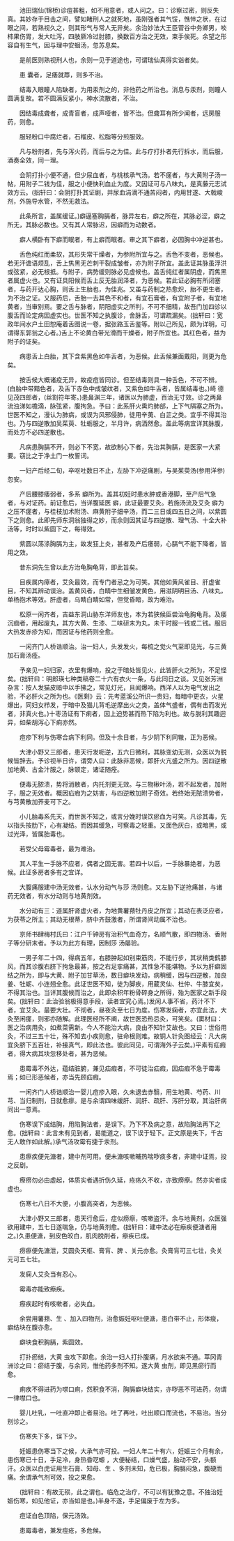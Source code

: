 <!-- { "loadSidebar": true } -->
　　池田瑞仙(锦桥)诊痘甚粗，如不用意者，或人问之。曰：诊察过密，则反失真。其妙存于目击之间，譬如睹刑人之就死地，虽刚强者其气馁，憔悴之状，在过眼之间，若熟视久之，则其形气与常人无异矣。余治妙法大王臣菅谷中务卿男，啖柿果伤胃，发大吐泻，四肢厥冷过肘膝，换数百方治之无效，束手俟死。余望之形容自有生气，因与理中安蛔汤，忽苏息矣。

　　是前医则熟视刑人也，余则一见于道途也，可谓瑞仙真得实诣者矣。

　　患 囊者，足痿就蓐，则多不治。

　　结毒入眼瞳人陷缺者，为用汞剂之的，非他药之所治也。消息与汞剂，则瞳人圆满复故。若不圆满反紧小，神水流散者，不治。

　　因结毒成聋者，成青盲者，成声哑者，皆不治。但聋耳有所少闻者，远房服药，则愈。

　　服轻粉口中腐烂者，石榴皮、松脂等分煎服效。

　　凡与粉剂者，先与泻火药，而后与之为佳。此与疗打扑者先行拆水，而后服，酒奏全效，同一理。

　　会阴打扑小便不通，但少尿血者，与桃核承气汤。若不瘥者，与大黄附子汤一帖，用附子二钱为佳，服之小便快利血止为度。又因证可与八味丸，是真藤元志试效方云。(拙轩曰：会阴打扑其证剧，并尿血涓滴不通苦闷者，内用甘遂、大戟峻剂，外施导水管，不然无救法。

　　此条所言，盖属缓证。)癖逼塞胸膈者，脉异左右，癖之所在，其脉必涩，癖之所无，其脉必数也。又有其人常脉迟，因癖而为动数者。

　　癖人横卧有下癖而眠者，有上癖而眠者。审之其下癖者，必因胸中冲逆甚也。

　　舌色纯红而柔软，其形失常干燥者，为参附所宜与之。舌色不变者，恶候也。若无汗谵语烦乱，舌上焦黑无芒刺干裂成皱者，亦为附子所宜。盖此证其脉虽浮洪或弦紧，必无根抵。与附子，病势缓则脉必见虚候也。盖舌纯红者属阴虚，而焦黑者属虚火也。又有证具阳候而舌上反无胎润泽者，为恶候。若此证必胸有所闭塞者，与药开达心胸，则舌上生胎也，为佳兆。又虽与药制之热愈炽，胎不更生者，为不治之证。又服药后，舌胎一去其色不和者，有宜石膏者，有宜附子者，有宜地黄者，当审别焉。要之舌与脉者，阴阳虚实之所判，不可不细精，故吾门加四诊以腹舌而论定病因虚实也。世医不知之执腹诊，舍脉舌，可谓疏漏矣。(拙轩曰：宽政年间水户土田恕庵着舌图说一卷，据张路玉舌鉴等。附以己所见，颇为详明，可谓得东郭翁之心者。)舌上不论黄白带光滑而干燥者，附子所宜也。其红色者，益为附子的证矣。

　　病患舌上白胎，其下含紫黑色如牛舌者，为恶候。此舌候兼面戴阳，则更为危矣。

　　按舌候大概诸疫无异，故疫痘皆同诊。但至结毒则具一种舌色，不可不辨。(白胎中带黯色者，及舌下赤色中成皱纹者，又紫色如牛舌者，皆属结毒也。)崎 德见茂四郎者，(丝割符年寄。)患鼻渊三年，诸医以为肺虚，百治无寸效。诊之两鼻流浊涕如檐滴，脉弦紧，腹拘急。予曰：此系肝火熏灼肺部，上下气隔塞之所为。世医不知之，漫认为肺病，或误为风邪侵肺，徒用辛荑、白芷之类。宜乎不得其治也。乃与四逆散加吴茱萸、牡蛎服之，半月许，病洒然愈。盖此等病宜详其脉腹，而处方不必四逆散也。

　　凡病患胸膈不开，则必下不宽，故欲制心下者，先治其胸膈，是医家一大紧要。窃比之于净土门一枚誓词。

　　一妇产后经二旬，卒呕吐数日不止，左胁下冲逆痛剧，与吴茱萸汤(参用洋参)忽安。

　　产后腰膝痿弱者，多系 癖所为。盖其初妊时患水肿或香港脚，至产后气急者，与对证药。前证愈后，当详腹延医 癖，此证最要艾灸。若施汤流及艾灸 癖为之压不瘥者，与桂枝加术附汤、麻黄附子细辛汤，而二三日或四五日之间，以紫圆下之则愈。此即先师东洞翁独得之妙，而余则因其证与四逆散、理气汤、十全大补汤等，时时以紫圆下之，每得效。

　　紫圆以荡涤胸膈为主，故发狂上炎，甚者及产后痿弱，心膈气不能下降者，皆用之效。

　　昔东洞先生曾以此方治龟胸龟背，即此旨矣。

　　目疾属内瘴者，艾灸最效，而专门者忌之为可笑。其他如黄风雀目、肝虚雀目，不知其辨动误治。盖黄风者，白睛中生细皱发黄色，用滋阴明目汤、八味丸，单杨抱术等效。肝虚者，乌睛白睛如常，但觉昏暗，故为难治。

　　松原一闲齐者，吉益东洞山胁东洋师友也，本为若狭候臣尝治龟胸龟背。及痿 沉痼者，用起废丸，其方大黄、生漆、二味研末为丸，未干时服一钱或二钱。服后大热发赤疹为知，而因证与他药则全愈。

　　一闲齐门人桥诰顺治。治一妇人，头发发火，每梳之觉火气至即见光，与三黄加石膏汤痊。

　　予亲见一妇归家，衣里有爆响，投之于暗处皆见火，此皆肝火之所为，不足怪矣。(拙轩曰：明郎瑛七种类稿卷二十六有衣火一条，与此同日之谈。又见张芳洲杂言：按人发猫皮暗中以手拂之，常见灯光，且闻爆响。西洋人以为电气发出之验，不必肝火之所为也。《医剩》云：先考蓝溪公所识一贵妇，每暗中更衣，火星爆出，同妇女栉发，于暗中及猫儿背毛逆摩出火之类，盖体气盛者，偶有击而发光者，非真火也。)十枣汤证有下痢者，因上迫势甚而热下陷为利也。故与脱利其趣迥异，如柴胡泻心下痢亦然。

　　痘疹下利与伤寒合病下利同。但及十余日者，与少阴下利同辙，正为恶候。

　　大津小野又三郎者，患天行发呃逆，五六日微利，其脉变幼无测，众医以为脱候皆辞去。予诊视半日许，谓旁人曰：此脉非恶候，即肝火亢盛之所为。因四逆散加地黄、古金汁服之，脉顿定，诸证随痊。

　　便毒无脓溃，势将消散者，内托剂更无效。与三物楸叶汤，若不起发者，加附子，服之无效者。概因疝瘕为之妨害，与四逆散加附子奇效。若终始无脓溃势者，与芎黄散加荞麦可下之。

　　小儿胎毒系先天，而世医不知之，或言分娩时误饮瘀血为可笑。凡诊其毒，先以指头按肋下，心有凝结。而因其缓急，可察毒之轻重。又面色灰白，或暗黑，或过光泽，皆属胎毒也。

　　若受父母霉毒者，最为难治。

　　其人平生一手脉不应者，偶者之固无害。若四十以后，一手脉暴绝者，为恶候。此证多房者多有之宜详。

　　大腹痛服建中汤无效者，认水分动气与莎 汤则愈。又左胁下逆抢痛甚，与诸药无效者，有水分动则与地黄剂效。

　　水分动有三：道属肝肾虚火者，为地黄薯蓣牡丹皮之所宜；其动在表泛应者，为茯苓之所主；其动无根蒂，脐中齐鼓激者，所谓肾间动属不治也。

　　京师书肆梅村氏曰：江户千钟房有治积气血奇方，名顺气散，即四物汤、香附子等分研末者。予以为此方有理，因制莎 汤屡验。

　　一男子年二十四，得病五年，右膝肿起如别束筋肉，不能行步，其状稍类鹤膝风，而其诊腹右脐下拘急最甚，按之右足挛痛甚，其性急不能堪物。予以为肝癖固结之所为，即与大黄、附子加甘草汤，数日癖块发动，病稍缓，因与四逆散，加良姜、牡蛎、小连翘全愈。此证世医不知，徒为脚疾，用葳灵仙、杜仲、牛膝宜矣，不得其治也。当详其腹候而治之，此即余积年粉骨碎身之所得，殆为医家之新手段矣。(拙轩曰：此治验翁极得意手段，读者宜究心焉。)发闲人事不省，药汁不下者，宜艾灸。最要大壮。不彻者，昼夜灸至七日为度。伤寒发痫者，亦宜此法，大灸至闲瘥，则邪亦随解。此理医经所不阐，故世医恐热忌灸，可笑矣。(窦材曰：医之治病用灸，如煮菜需新。今人不能治大病，良由不知针艾故也。又曰：世俗用灸，不过三五十壮，殊不知去小疾则愈，驻命根则难。故铜人针灸图经云：凡大病宜灸脐下五百壮，补接真气，即此法也。彼此同见，可谓海外子云矣。)平素有疝瘕者，得大病其块忽移处者，甚为恶候。

　　患霉毒不外达，蕴结脏腑，兼见疝瘕者，不可徒治疝瘕，因疝瘕不急于霉毒焉；如已形恶候者，亦当先顾疝瘕。

　　一闲齐门人桥诰顺治一婴儿痘疹入眼，久未退去赤翳，用生地黄、芍药、川芎、当归制剂，日就愈瘳。是与余谓四味缓肝、润肝、疏肝、泻肝分取，其治肝病同出一意焉。

　　伤寒误下成结胸，用陷胸法者，是误下。乃下不及病之意，故陷胸法再下之愈。(拙轩曰：此言未有见到者，曷能道之，误下误于轻下。正文原是失下，千古无人敢作如此解。)承气汤攻霉有捷于汞剂。

　　患瘵疾便先溏者，建中剂可用。便未溏咳嗽晡热喘哕痰多者，非建中证焉，投之反剧。

　　瘵痨勿必由虚起，体质实者遇折伤久延，疮疡久不收，亦致痨瘵。然亦实者成虚也。

　　伤寒七八日不大便，小腹高突者，为恶候。

　　大津小野又三郎者，患天行愈后，症似痨瘵，咳嗽盗汗。余与地黄剂，众医强欲用建中，五七日遂喘急，仍与地黄剂愈。(拙轩曰：建中法必在瘵疾便溏者用之。)久患便溏，到皮色皎白，肌肉脱削者，瘵疾已成。

　　痨瘵便先溏泄，艾圆灸天枢、膏肓、脾 、关元亦愈。灸膏肓可三七壮，灸关元可五七壮。

　　发痫人艾灸当有忍心。

　　霉毒亦能致瘵疾。

　　瘵疾起时有咳嗽者，必失血。

　　余尝用薯蓣、生 、加入四物剂，治愈娠妊呕吐便溏，患白带不止，形体瘦， 癖结块在腹亦愈。

　　癖块食积胸膈，紫圆效。

　　打扑瘀结，大黄 虫攻下即愈。余治一妇人打扑腹痛，月水欲来不通。萃冈青洲诊之曰：瘀结于腹，与余同，惟他药多剂不知。遂大黄 虫剂，即见黑瘀行而愈。

　　痢疾不得进药为噤口痢，然积食不消，胸膈癖块结实，亦哕恶不可进药，勿谓一律噤口也。

　　婴儿吐乳，一吐直冲即止者易治。吐了再吐，吐出顺口而流也，不易治。当分别诊之。

　　伤寒失下多，误下少。

　　妊娠患伤寒当下之候，大承气亦可投。一妇人年二十有六，妊娠三个月有余，患伤寒已十日，手足冷，身热昏呓螈 ，大便秘结，口燥气盛，胎动不安，头额汗。众医以白虎证用生石膏、知母、生 、多剂未知，危已极，胸膈闷急，腹硬而痛。余谓承气剂可效，投之果愈。

　　(拙轩曰：有故无殒，此之谓也。临危之治疗，不可以有犹豫之意。不独治妊娠伤寒，如见他证，亦当如是也。)半身不遂，手足偏废于左为多。

　　痘证白色顶陷，保元汤效。

　　患霉毒者，兼发痘疮，多危候。

